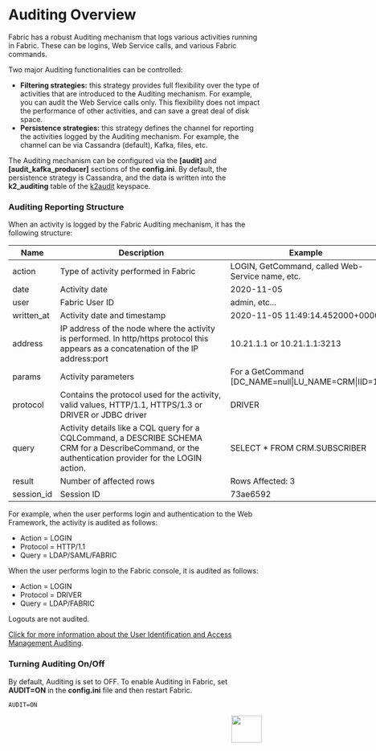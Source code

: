 # Auditing Overview

Fabric has a robust Auditing mechanism that logs various activities running in Fabric. These can be logins, Web Service calls, and various Fabric commands. 

Two major Auditing functionalities can be controlled:

-  **Filtering strategies:** this strategy provides full flexibility over the type of activities that are introduced to the Auditing mechanism. For example, you can audit the Web Service calls only. This flexibility does not impact the performance of other activities, and can save a great deal of disk space.
- **Persistence strategies:** this strategy defines the channel for reporting the activities logged by the Auditing mechanism. For example, the channel can be via Cassandra (default), Kafka, files, etc.

The Auditing mechanism can be configured via the **[audit]** and **[audit_kafka_producer]** sections of the **config.ini**. By default, the persistence strategy is Cassandra, and the data is written into the **k2_auditing** table of the [k2audit](/articles/02_fabric_architecture/06_cassandra_keyspaces_for_fabric.md) keyspace.

### Auditing Reporting Structure

When an activity is logged by the Fabric Auditing mechanism, it has the following structure:
<table style="width: 900px;">
<thead>
<tr style="height: 18px;">
<th style="height: 18px; width: 73px;">Name</th>
<th style="height: 18px; width: 323px;">Description</th>
<th style="height: 18px; width: 286px;">Example</th>
</tr>
</thead>
<tbody>
<tr style="height: 36px;">
<td style="height: 36px; width: 73px;">action</td>
<td style="height: 36px; width: 323px;">Type of activity performed in Fabric</td>
<td style="height: 36px; width: 286px;">LOGIN, GetCommand, called Web-Service name, etc.</td>
</tr>
<tr style="height: 18px;">
<td style="height: 18px; width: 73px;">date</td>
<td style="height: 18px; width: 323px;">Activity date</td>
<td style="height: 18px; width: 286px;">2020-11-05</td>
</tr>
<tr style="height: 18px;">
<td style="height: 18px; width: 73px;">user</td>
<td style="height: 18px; width: 323px;">Fabric User ID</td>
<td style="height: 18px; width: 286px;">admin, etc...</td>
</tr>
<tr style="height: 18px;">
<td style="height: 18px; width: 73px;">written_at</td>
<td style="height: 18px; width: 323px;">Activity date and timestamp</td>
<td style="height: 18px; width: 286px;">2020-11-05 11:49:14.452000+0000</td>
</tr>
<tr style="height: 72px;">
<td style="height: 72px; width: 73px;">address</td>
<td style="height: 72px; width: 323px;">IP address of the node where the activity is performed. In http/https protocol this appears as a concatenation of the IP address:port</td>
<td style="height: 72px; width: 286px;">10.21.1.1 or 10.21.1.1:3213</td>
</tr>
<tr style="height: 36px;">
<td style="height: 36px; width: 73px;">params</td>
<td style="height: 36px; width: 323px;">Activity parameters</td>
<td style="height: 36px; width: 286px;">For a GetCommand [DC_NAME=null|LU_NAME=CRM|IID=1]</td>
</tr>
<tr style="height: 54px;">
<td style="height: 54px; width: 73px;">protocol</td>
<td style="height: 54px; width: 323px;">Contains the protocol used for the activity, valid values, HTTP/1.1, HTTPS/1.3 or DRIVER or JDBC driver</td>
<td style="height: 54px; width: 286px;">DRIVER</td>
</tr>
<tr style="height: 54px;">
<td style="height: 54px; width: 73px;">query</td>
<td style="height: 54px; width: 323px;">Activity details like a CQL query for a CQLCommand, a DESCRIBE SCHEMA CRM for a DescribeCommand, or the authentication provider for the LOGIN action.</td>
<td style="height: 54px; width: 286px;">SELECT * FROM CRM.SUBSCRIBER</td>
</tr>
<tr style="height: 18px;">
<td style="height: 18px; width: 73px;">result</td>
<td style="height: 18px; width: 323px;">Number of affected rows</td>
<td style="height: 18px; width: 286px;">Rows Affected: 3</td>
</tr>
<tr style="height: 18px;">
<td style="height: 18px; width: 73px;">session_id</td>
<td style="height: 18px; width: 323px;">Session ID</td>
<td style="height: 18px; width: 286px;">73ae6592</td>
</tr>
</tbody>
</table>

For example, when the user performs login and authentication to the Web Framework, the activity is audited as follows:

- Action = LOGIN
- Protocol = HTTP/1.1
- Query = LDAP/SAML/FABRIC

When the user performs login to the Fabric console, it is audited as follows:

* Action = LOGIN
* Protocol = DRIVER
* Query = LDAP/FABRIC

Logouts are not audited.  

[Click for more information about the User Identification and Access Management Auditing](/articles/26_fabric_security/16_user_IAM_auditing.md).

### Turning Auditing On/Off

By default, Auditing is set to OFF. To enable Auditing in Fabric, set **AUDIT=ON** in the **config.ini** file and then restart Fabric.

~~~
AUDIT=ON
~~~



[<img align="right" width="60" height="54" src="/articles/images/Next.png">](02_filtering_strategy.md) 

